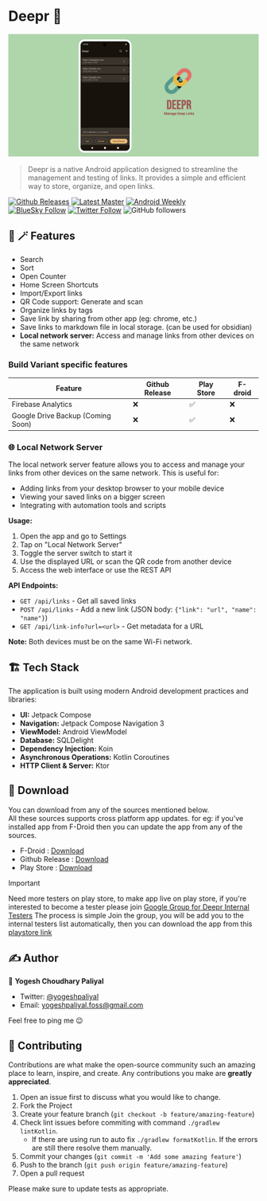 # Deepr 🔗

![./fastlane/metadata/android/en-US/images/featureGraphic.png](./fastlane/metadata/android/en-US/images/featureGraphic.png)

> Deepr is a native Android application designed to streamline the management and testing of links. It provides a simple and efficient way to store, organize, and open links.

[![Github Releases](https://img.shields.io/github/v/release/yogeshpaliyal/Deepr?style=for-the-badge)](https://github.com/yogeshpaliyal/Deepr/releases/latest)
[![Latest Master](https://img.shields.io/badge/Master-master?color=7885FF&label=Build&logo=android&style=for-the-badge)](https://github.com/yogeshpaliyal/Deepr/releases/download/latest-master/app-debug.apk)
[![Android Weekly](https://img.shields.io/badge/Android%20Weekly-%23685-2CA3E6.svg?style=for-the-badge)](http://androidweekly.net/issues/issue-685)    
[![BlueSky Follow](https://img.shields.io/badge/Bluesky-Follow-blue?style=for-the-badge&logo=bluesky&logoColor=%23fff&color=%23333&labelColor=%230285FF)](https://bsky.app/profile/yogeshpaliyal.com)
[![Twitter Follow](https://img.shields.io/twitter/follow/yogeshpaliyal?label=Follow&style=social)](https://twitter.com/intent/follow?screen_name=yogeshpaliyal)
![GitHub followers](https://img.shields.io/github/followers/yogeshpaliyal)

## 🎩 🪄 Features
- Search
- Sort
- Open Counter
- Home Screen Shortcuts
- Import/Export links
- QR Code support: Generate and scan
- Organize links by tags
- Save link by sharing from other app (eg: chrome, etc.)
- Save links to markdown file in local storage. (can be used for obsidian)
- **Local network server:** Access and manage links from other devices on the same network

### Build Variant specific features
| Feature | Github Release | Play Store | F-droid |
|---------|----------------|------------|---------|
|Firebase Analytics | ❌ | ✅ | ❌ |
|Google Drive Backup (Coming Soon) | ❌ | ✅ | ❌ |

### 🌐 Local Network Server

The local network server feature allows you to access and manage your links from other devices on the same network. This is useful for:
- Adding links from your desktop browser to your mobile device
- Viewing your saved links on a bigger screen
- Integrating with automation tools and scripts

**Usage:**
1. Open the app and go to Settings
2. Tap on "Local Network Server"
3. Toggle the server switch to start it
4. Use the displayed URL or scan the QR code from another device
5. Access the web interface or use the REST API

**API Endpoints:**
- `GET /api/links` - Get all saved links
- `POST /api/links` - Add a new link (JSON body: `{"link": "url", "name": "name"}`)
- `GET /api/link-info?url=<url>` - Get metadata for a URL

**Note:** Both devices must be on the same Wi-Fi network.

## 🏗️ Tech Stack

The application is built using modern Android development practices and libraries:

- **UI:** Jetpack Compose
- **Navigation:** Jetpack Compose Navigation 3
- **ViewModel:** Android ViewModel
- **Database:** SQLDelight
- **Dependency Injection:** Koin
- **Asynchronous Operations:** Kotlin Coroutines
- **HTTP Client & Server:** Ktor

## 📲 Download
You can download from any of the sources mentioned below.  
All these sources supports cross platform app updates. for eg: if you've installed app from F-Droid then you can update the app from any of the sources.
  
- F-Droid : [Download](https://f-droid.org/packages/com.yogeshpaliyal.deepr/)
- Github Release : [Download](https://github.com/yogeshpaliyal/Deepr/releases/latest)
- Play Store : [Download](https://play.google.com/store/apps/details?id=com.yogeshpaliyal.deepr.pro)

> [!IMPORTANT]
> Need more testers on play store, to make app live on play store, if you're interested to become a tester please join [Google Group for Deepr Internal Testers](https://groups.google.com/u/0/g/deepr-internal-testers)
> The process is simple Join the group, you will be add you to the internal testers list automatically, then you can download the app from this [playstore link](https://play.google.com/store/apps/details?id=com.yogeshpaliyal.deepr)

## ✍️ Author

👤 **Yogesh Choudhary Paliyal**

* Twitter: <a href="https://twitter.com/yogeshpaliyal" target="_blank">@yogeshpaliyal</a>
* Email: yogeshpaliyal.foss@gmail.com

Feel free to ping me 😉

## 🤝 Contributing

Contributions are what make the open-source community such an amazing place to learn, inspire, and create. Any
contributions you make are **greatly appreciated**.

1. Open an issue first to discuss what you would like to change.
2. Fork the Project
3. Create your feature branch (`git checkout -b feature/amazing-feature`)
4. Check lint issues before commiting with command `./gradlew lintKotlin`.
   - If there are using run to auto fix `./gradlew formatKotlin`. If the errors are still there resolve them manually. 
6. Commit your changes (`git commit -m 'Add some amazing feature'`)
7. Push to the branch (`git push origin feature/amazing-feature`)
8. Open a pull request

Please make sure to update tests as appropriate.
